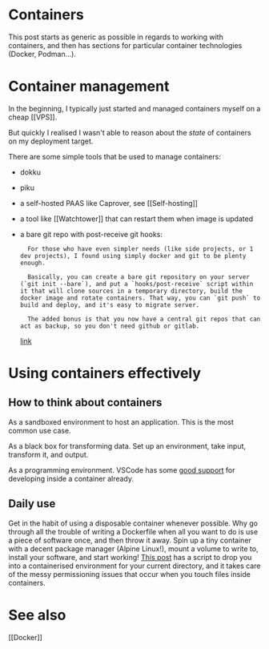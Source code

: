 # Containers
This post starts as generic as possible in regards to working with containers, and then has sections for particular container technologies (Docker, Podman...).

# Container management
In the beginning, I typically just started and managed containers myself on a cheap [[VPS]].

But quickly I realised I wasn't able to reason about the *state* of containers on my deployment target.

There are some simple tools that be used to manage containers:
- dokku
- piku
- a self-hosted PAAS like Caprover, see [[Self-hosting]]
- a tool like [[Watchtower]] that can restart them when image is updated
- a bare git repo with post-receive git hooks:

		For those who have even simpler needs (like side projects, or 1 dev projects), I found using simply docker and git to be plenty enough.

		Basically, you can create a bare git repository on your server (`git init --bare`), and put a `hooks/post-receive` script within it that will clone sources in a temporary directory, build the docker image and rotate containers. That way, you can `git push` to build and deploy, and it's easy to migrate server.

		The added bonus is that you now have a central git repos that can act as backup, so you don't need github or gitlab.
		
	[link](https://news.ycombinator.com/item?id=23465087)

# Using containers effectively

## How to think about containers

As a sandboxed environment to host an application. This is the most common use case.

As a black box for transforming data. Set up an environment, take input, transform it, and output.

As a programming environment. VSCode has some [good support](https://code.visualstudio.com/docs/remote/containers) for developing inside a container already.

## Daily use

Get in the habit of using a disposable container whenever possible. Why go through all the trouble of writing a Dockerfile when all you want to do is use a piece of software once, and then throw it away. Spin up a tiny container with a decent package manager (Alpine Linux!), mount a volume to write to, install your software, and start working! [This post](https://news.ycombinator.com/item?id=23275315) has a script to drop you into a containerised environment for your current directory, and it takes care of the messy permissioning issues that occur when you touch files inside containers.

# See also
[[Docker]]